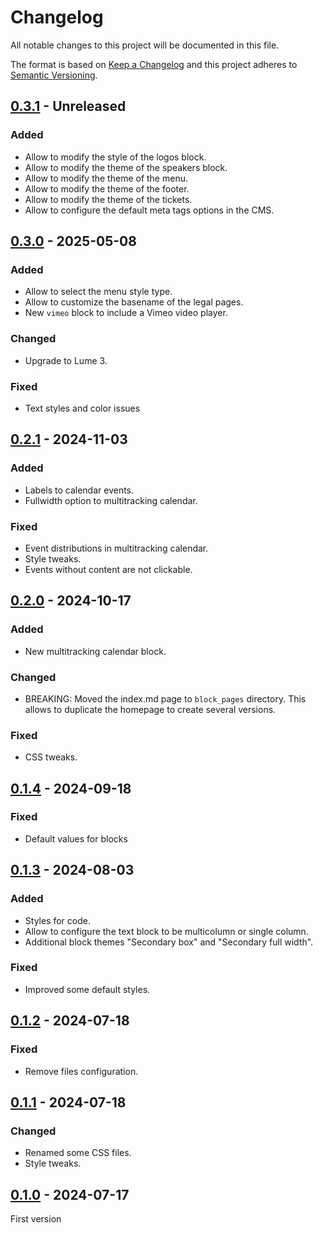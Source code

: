 # Changelog
All notable changes to this project will be documented in this file.

The format is based on [Keep a Changelog](https://keepachangelog.com/) and this
project adheres to [Semantic Versioning](https://semver.org/).

## [0.3.1] - Unreleased
### Added
- Allow to modify the style of the logos block.
- Allow to modify the theme of the speakers block.
- Allow to modify the theme of the menu.
- Allow to modify the theme of the footer.
- Allow to modify the theme of the tickets.
- Allow to configure the default meta tags options in the CMS.

## [0.3.0] - 2025-05-08
### Added
- Allow to select the menu style type.
- Allow to customize the basename of the legal pages.
- New `vimeo` block to include a Vimeo video player.

### Changed
- Upgrade to Lume 3.

### Fixed
- Text styles and color issues

## [0.2.1] - 2024-11-03
### Added
- Labels to calendar events.
- Fullwidth option to multitracking calendar.

### Fixed
- Event distributions in multitracking calendar.
- Style tweaks.
- Events without content are not clickable.

## [0.2.0] - 2024-10-17
### Added
- New multitracking calendar block.

### Changed
- BREAKING: Moved the index.md page to `block_pages` directory. This allows to duplicate the homepage to create several versions.

### Fixed
- CSS tweaks.

## [0.1.4] - 2024-09-18
### Fixed
- Default values for blocks

## [0.1.3] - 2024-08-03
### Added
- Styles for code.
- Allow to configure the text block to be multicolumn or single column.
- Additional block themes "Secondary box" and "Secondary full width".

### Fixed
- Improved some default styles.

## [0.1.2] - 2024-07-18
### Fixed
- Remove files configuration.

## [0.1.1] - 2024-07-18
### Changed
- Renamed some CSS files.
- Style tweaks.

## [0.1.0] - 2024-07-17
First version

[0.3.1]: https://github.com/tarugoconf/TOP/compare/v0.3.0...HEAD
[0.3.0]: https://github.com/tarugoconf/TOP/compare/v0.2.1...v0.3.0
[0.2.1]: https://github.com/tarugoconf/TOP/compare/v0.2.0...v0.2.1
[0.2.0]: https://github.com/tarugoconf/TOP/compare/v0.1.4...v0.2.0
[0.1.4]: https://github.com/tarugoconf/TOP/compare/v0.1.3...v0.1.4
[0.1.3]: https://github.com/tarugoconf/TOP/compare/v0.1.2...v0.1.3
[0.1.2]: https://github.com/tarugoconf/TOP/compare/v0.1.1...v0.1.2
[0.1.1]: https://github.com/tarugoconf/TOP/compare/v0.1.0...v0.1.1
[0.1.0]: https://github.com/tarugoconf/TOP/releases/tag/v0.1.0
